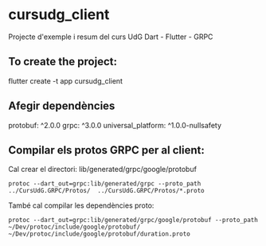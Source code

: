 # cursudg_client

Projecte d'exemple i resum del curs UdG Dart - Flutter - GRPC

## To create the project:

flutter create -t app cursudg_client

## Afegir dependències

  protobuf: ^2.0.0
  grpc: ^3.0.0
  universal_platform: ^1.0.0-nullsafety

## Compilar els protos GRPC per al client:

Cal crear el directori: lib/generated/grpc/google/protobuf

`protoc --dart_out=grpc:lib/generated/grpc --proto_path ../CursUdG.GRPC/Protos/  ../CursUdG.GRPC/Protos/*.proto`

També cal compilar les dependències proto: 

`protoc --dart_out=grpc:lib/generated/grpc/google/protobuf --proto_path ~/Dev/protoc/include/google/protobuf/ ~/Dev/protoc/include/google/protobuf/duration.proto`

